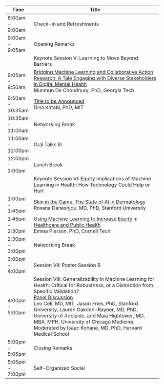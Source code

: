 <table class="table table-bordered table-sm">
  	<thead>
    <tr>
      <th style='width:15%'>Time</th>
      <th style='width:85%'>Title</th>
    </tr>
	</thead>
	 <tbody>
    <tr>
      <td>8:00am - 9:00am</td>
      <td>Check-in and Refreshments</td>
    </tr>
    <tr>
      <td>9:00am - 9:05am</td>
      <td>Opening Remarks</td>
    </tr>
    <tr>
      <td></td>
      <td class="keynote"><span class="border-left-0"><span class="font-weight-bold">Keynote Session V: Learning to Move Beyond Barriers</span></span></td>
    </tr>
     <tr>
      <td>9:05am - 9:50am</td>
      <td><a href="program.html#tab-keynotes">Bridging Machine Learning and Collaborative Action Research: A Tale Engaging with Diverse Stakeholders in Digital Mental Health</a><br>
      <span class="font-italic"><span class="font-weight-bold">Munmun De Choudhury, PhD,</span> Georgia Tech</span></td>
    </tr>
     <tr>
      <td>9:50am - 10:35am</td>
      <td><a href="program.html#tab-keynotes">Title to be Announced</a><br>
        <span class="font-italic"><span class="font-weight-bold">Dina Katabi, PhD,</span> MIT</span>
      </td> 
    </tr>
     <tr>
      <td>10:35am - 11:00am</td>
      <td>Networking Break</td>
    </tr>
    <tr>
      <td>11:00am - 12:00pm</td>
      <td>Oral Talks III</td>
    </tr>
     <tr>
      <td>12:00pm - 1:00pm</td>
      <td>Lunch Break</td>
    </tr>
    <tr>
      <td></td>
      <td class="keynote"><span class="border-left-0"><span class="font-weight-bold">Keynote Session VI: Equity Implications of Machine Learning in Health: How Technology Could Help or Hurt</span></span></td>
    </tr>
    <tr>
      <td>1:00pm - 1:45pm</td>
      <td><a href="program.html#tab-keynotes">Skin in the Game: The State of AI in Dermatology</a><br>
      <span class="font-italic"><span class="font-weight-bold">Roxana Daneshjou, MD, PhD,</span> Stanford University</span></td> 
    </tr>
     <tr>
      <td>1:45pm - 2:30pm</td>
      <td><a href="program.html#tab-keynotes">Using Machine Learning to Increase Equity in Healthcare and Public Health</a><br>
      <span class="font-italic"><span class="font-weight-bold">Emma Pierson, PhD, </span> Cornell Tech</span></td> 
    </tr>
    <tr>
      <td>2:30pm - 3:00pm</td>
      <td>Networking Break</td>
    </tr>
     <tr>
      <td>3:00pm - 4:00pm</td>
      <td><span class="font-weight-bold">Session VII: Poster Session B</span></td>
    </tr>
     <tr>
      <td>4:00pm - 5:00pm</td>
      <td>
      <span class="font-weight-bold">Session VIII: Generalizability in Machine Learning for Health: Critical for Robustness, or a Distraction from Specific Validation?</span><br>
      <a href="program.html#tab-panels">Panel Discussion</a><br>
      <span class="font-italic"><span class="font-weight-bold">Leo Celi, MD,</span> MIT, <span class="font-weight-bold">Jason Fries, PhD,</span> Stanford University, <span class="font-weight-bold">Lauren Oakden-Rayner, MD, PhD,</span> University of Adelaide, and <span class="font-weight-bold">Maia Hightower, MD, MBA, MPH,</span> University of Chicago Medicine.
Moderated by <span class="font-weight-bold">Isaac Kohane, MD, PhD,</span> Harvard Medical School</span></td> 
    </tr>
     <tr>
      <td>5:00pm - 5:05pm</td>
      <td>Closing Remarks</td>
    </tr>
     <tr>
      <td>5:05pm - 7:00pm</td>
      <td>Self-Organized Social</td>
    </tr>
  </tbody>
</table>